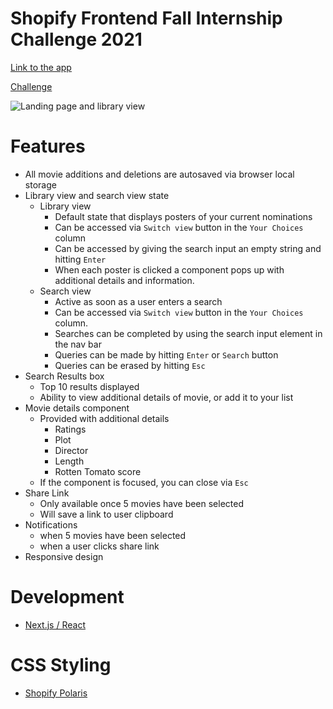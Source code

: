# Shopify Frontend Fall Internship Challenge 2021

[Link to the app](https://shopify.tyrus.im/)

[Challenge](https://docs.google.com/document/d/1SdR9rQpocsH5rPTOcxr9noqHRld5NJlylKO9Hf94U8U/edit#heading=h.31w9woubunro)

![Landing page and library view](https://tyrus.im/shopify/card.png)

# Features

- All movie additions and deletions are autosaved via browser local storage
- Library view and search view state
    - Library view
        - Default state that displays posters of your current nominations
        - Can be accessed via `Switch view` button in the `Your Choices` column
        - Can be accessed by giving the search input an empty string and hitting `Enter`
        - When each poster is clicked a component pops up with additional details and information.
    - Search view
        - Active as soon as a user enters a search
        - Can be accessed via `Switch view` button in the `Your Choices` column.
        - Searches can be completed by using the search input element in the nav bar
        - Queries can be made by hitting `Enter` or `Search` button
        - Queries can be erased by hitting `Esc`
- Search Results box
    - Top 10 results displayed
    - Ability to view additional details of movie, or add it to your list
- Movie details component
    - Provided with additional details
        - Ratings
        - Plot
        - Director
        - Length
        - Rotten Tomato score
    - If the component is focused, you can close via `Esc`
- Share Link
    - Only available once 5 movies have been selected
    - Will save a link to user clipboard
- Notifications
    - when 5 movies have been selected
    - when a user clicks share link
- Responsive design

# Development

- [Next.js / React](https://nextjs.org/)

# CSS Styling

- [Shopify Polaris](https://github.com/Shopify/polaris-tokens)
